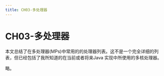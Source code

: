 ```yaml
---
title: CH03-多处理器
---
```


# CH03-多处理器

本文总结了在多处理器(MPs)中常用的的处理器列表。这不是一个完全详细的列表，但已经包括了我所知道的在当前或者将来Java 实现中所使用的多核处理器。

略。